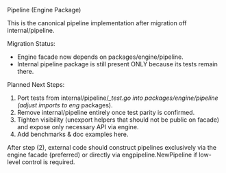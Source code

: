 Pipeline (Engine Package)

This is the canonical pipeline implementation after migration off internal/pipeline.

Migration Status:

- Engine facade now depends on packages/engine/pipeline.
- Internal pipeline package is still present ONLY because its tests remain there.

Planned Next Steps:

1. Port tests from internal/pipeline/_\_test.go into packages/engine/pipeline (adjust imports to eng_ packages).
2. Remove internal/pipeline entirely once test parity is confirmed.
3. Tighten visibility (unexport helpers that should not be public on facade) and expose only necessary API via engine.
4. Add benchmarks & doc examples here.

After step (2), external code should construct pipelines exclusively via the engine facade (preferred) or directly via engpipeline.NewPipeline if low-level control is required.
